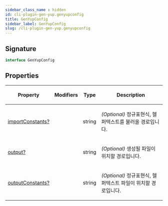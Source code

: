 ```yaml
---
sidebar_class_name : hidden
id: cli-plugin-gen-yup.genyupconfig
title: GenYupConfig
sidebar_label: GenYupConfig
slug: /cli-plugin-gen-yup.genyupconfig
---
```






## Signature

```typescript
interface GenYupConfig 
```

## Properties

<table><thead><tr><th>

Property


</th><th>

Modifiers


</th><th>

Type


</th><th>

Description


</th></tr></thead>
<tbody><tr><td>

[importConstants?](./cli-plugin-gen-yup.genyupconfig.importconstants)


</td><td>


</td><td>

string


</td><td>

_(Optional)_ 정규표현식, 헬퍼텍스트를 불러올 경로입니다.


</td></tr>
<tr><td>

[output?](./cli-plugin-gen-yup.genyupconfig.output)


</td><td>


</td><td>

string


</td><td>

_(Optional)_ 생성될 파일이 위치할 경로입니다.


</td></tr>
<tr><td>

[outputConstants?](./cli-plugin-gen-yup.genyupconfig.outputconstants)


</td><td>


</td><td>

string


</td><td>

_(Optional)_ 정규표현식, 헬퍼텍스트 파일이 위치할 경로입니다.


</td></tr>
</tbody></table>

